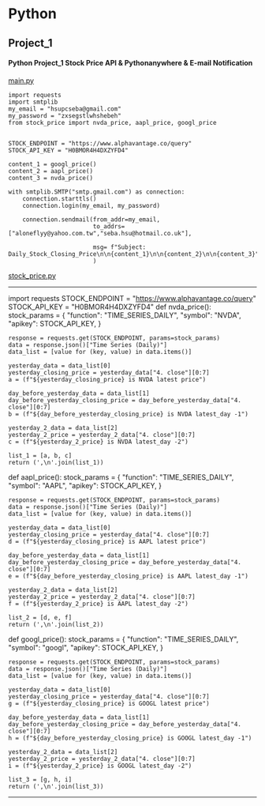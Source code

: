 # Python

## Project_1
#### Python Project_1 Stock Price API & Pythonanywhere & E-mail Notification

[main.py](https://github.com/sebsebsebsebtimes4/Python/blob/main/main.py)

```
import requests
import smtplib
my_email = "hsupcseba@gmail.com"
my_password = "zxsegstlwhshebeh"
from stock_price import nvda_price, aapl_price, googl_price


STOCK_ENDPOINT = "https://www.alphavantage.co/query"
STOCK_API_KEY = "H0BMOR4H4DXZYFD4"

content_1 = googl_price()
content_2 = aapl_price()
content_3 = nvda_price()

with smtplib.SMTP("smtp.gmail.com") as connection:
    connection.starttls()
    connection.login(my_email, my_password)

    connection.sendmail(from_addr=my_email,
                        to_addrs=["aloneflyy@yahoo.com.tw","seba.hsu@hotmail.co.uk"],

                        msg= f"Subject: Daily_Stock_Closing_Price\n\n{content_1}\n\n{content_2}\n\n{content_3}"
                        )
```


[stock_price.py](https://github.com/sebsebsebsebtimes4/Python/blob/main/stock_price.py)

---
import requests
STOCK_ENDPOINT = "https://www.alphavantage.co/query"
STOCK_API_KEY = "H0BMOR4H4DXZYFD4"
def nvda_price():
    stock_params = {
        "function": "TIME_SERIES_DAILY",
        "symbol": "NVDA",
        "apikey": STOCK_API_KEY,
    }

    response = requests.get(STOCK_ENDPOINT, params=stock_params)
    data = response.json()["Time Series (Daily)"]
    data_list = [value for (key, value) in data.items()]

    yesterday_data = data_list[0]
    yesterday_closing_price = yesterday_data["4. close"][0:7]
    a = (f"${yesterday_closing_price} is NVDA latest price")

    day_before_yesterday_data = data_list[1]
    day_before_yesterday_closing_price = day_before_yesterday_data["4. close"][0:7]
    b = (f"${day_before_yesterday_closing_price} is NVDA latest_day -1")

    yesterday_2_data = data_list[2]
    yesterday_2_price = yesterday_2_data["4. close"][0:7]
    c = (f"${yesterday_2_price} is NVDA latest_day -2")

    list_1 = [a, b, c]
    return (',\n'.join(list_1))




def aapl_price():
    stock_params = {
        "function": "TIME_SERIES_DAILY",
        "symbol": "AAPL",
        "apikey": STOCK_API_KEY,
    }

    response = requests.get(STOCK_ENDPOINT, params=stock_params)
    data = response.json()["Time Series (Daily)"]
    data_list = [value for (key, value) in data.items()]

    yesterday_data = data_list[0]
    yesterday_closing_price = yesterday_data["4. close"][0:7]
    d = (f"${yesterday_closing_price} is AAPL latest price")

    day_before_yesterday_data = data_list[1]
    day_before_yesterday_closing_price = day_before_yesterday_data["4. close"][0:7]
    e = (f"${day_before_yesterday_closing_price} is AAPL latest_day -1")

    yesterday_2_data = data_list[2]
    yesterday_2_price = yesterday_2_data["4. close"][0:7]
    f = (f"${yesterday_2_price} is AAPL latest_day -2")

    list_2 = [d, e, f]
    return (',\n'.join(list_2))


def googl_price():
    stock_params = {
        "function": "TIME_SERIES_DAILY",
        "symbol": "googl",
        "apikey": STOCK_API_KEY,
    }

    response = requests.get(STOCK_ENDPOINT, params=stock_params)
    data = response.json()["Time Series (Daily)"]
    data_list = [value for (key, value) in data.items()]

    yesterday_data = data_list[0]
    yesterday_closing_price = yesterday_data["4. close"][0:7]
    g = (f"${yesterday_closing_price} is GOOGL latest price")

    day_before_yesterday_data = data_list[1]
    day_before_yesterday_closing_price = day_before_yesterday_data["4. close"][0:7]
    h = (f"${day_before_yesterday_closing_price} is GOOGL latest_day -1")

    yesterday_2_data = data_list[2]
    yesterday_2_price = yesterday_2_data["4. close"][0:7]
    i = (f"${yesterday_2_price} is GOOGL latest_day -2")

    list_3 = [g, h, i]
    return (',\n'.join(list_3))
---
